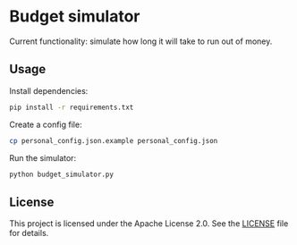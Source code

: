 # Budget simulator

Current functionality: simulate how long it will take to run out of money.

## Usage
Install dependencies:
```bash
pip install -r requirements.txt
```

Create a config file:
```bash 
cp personal_config.json.example personal_config.json
```

Run the simulator:
```bash
python budget_simulator.py
```

## License
This project is licensed under the Apache License 2.0. See the [LICENSE](LICENSE) file for details.